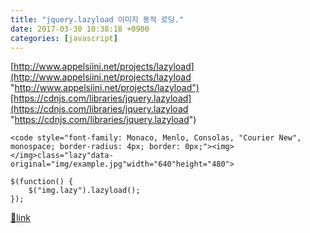 ```yaml
---
title: "jquery.lazyload 이미지 동적 로딩."
date: 2017-03-30 10:38:18 +0900
categories: [javascript]
---
```


[http://www.appelsiini.net/projects/lazyload](http://www.appelsiini.net/projects/lazyload "http://www.appelsiini.net/projects/lazyload")[https://cdnjs.com/libraries/jquery.lazyload](https://cdnjs.com/libraries/jquery.lazyload "https://cdnjs.com/libraries/jquery.lazyload")  
  
    <code style="font-family: Monaco, Menlo, Consolas, "Courier New", monospace; border-radius: 4px; border: 0px;"><img></img>class="lazy"data-original="img/example.jpg"width="640"height="480">
    
    $(function() {
        $("img.lazy").lazyload();
    });





[🔗link](http://www.mins01.com/mh/tech/read/1064)